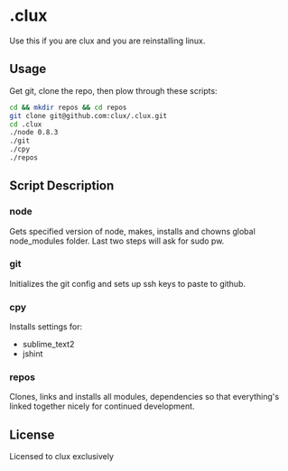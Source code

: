 # .clux
Use this if you are clux and you are reinstalling linux.

## Usage
Get git, clone the repo, then plow through these scripts:

````bash
cd && mkdir repos && cd repos
git clone git@github.com:clux/.clux.git
cd .clux
./node 0.8.3
./git
./cpy
./repos
````

## Script Description
### node
Gets specified version of node, makes, installs and chowns global node_modules folder.
Last two steps will ask for sudo pw.

### git
Initializes the git config and sets up ssh keys to paste to github.

### cpy
Installs settings for:

- sublime_text2
- jshint

### repos
Clones, links and installs all modules, dependencies so that everything's linked together nicely for continued development.

## License
Licensed to clux exclusively

